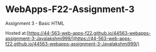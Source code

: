 # WebApps-F22-Assignment-3
Assignment 3 - Basic HTML

Hosted at:[https://44-563-web-apps-f22.github.io/44563-webapps-assignment-3-Jayalakshmi999/](https://44-563-web-apps-f22.github.io/44563-webapps-assignment-3-Jayalakshmi999/)
